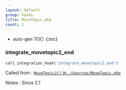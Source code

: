 ```yaml
---
layout: default
group: hooks
title: MoveTopic.php
count: 1
---
```

* auto-gen TOC:
{:toc}
### integrate_movetopic2_end

```php
call_integration_hook('integrate_movetopic2_end')
```


Called from
: [`MoveTopic2()` in `./Sources/MoveTopic.php`](../docs/movetopic.html#movetopic2)

Notes
: Since 2.1

